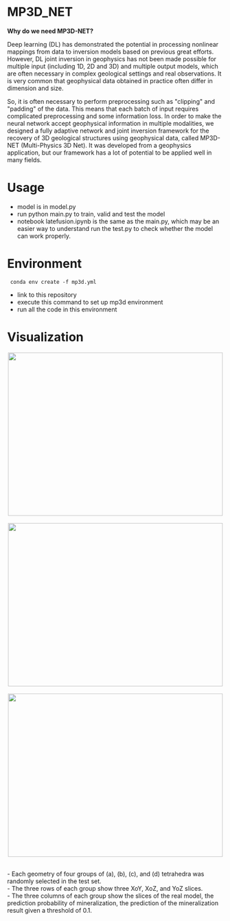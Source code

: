 # MP3D_NET

**Why do we need MP3D-NET?**

Deep learning (DL) has demonstrated the potential in processing nonlinear mappings from data to inversion models based on previous great efforts. However, DL joint inversion in geophysics has not been made possible for multiple input (including 1D, 2D and 3D) and multiple output models, which are often necessary in complex geological settings and real observations. It is very common that geophysical data obtained in practice often differ in dimension and size. 

So, it is often necessary to perform preprocessing such as "clipping" and "padding" of the data. This means that each batch of input requires complicated preprocessing and some information loss. In order to make the neural network accept geophysical information in multiple modalities, we designed a fully adaptive network and joint inversion framework for the recovery of 3D geological structures using geophysical data, called MP3D-NET (Multi-Physics 3D Net). It was developed from a geophysics application, but our framework has a lot of potential to be applied well in many fields.

# Usage

- model is in model.py
- run python main.py to train, valid and test the model
- notebook latefusion.ipynb is the same as the main.py, which may be an easier way to understand
run the test.py to check whether the model can work properly.

# Environment
```  conda env create -f mp3d.yml  ```
- link to this repository 
- execute this command to set up mp3d environment 
- run all the code in this environment

# Visualization
<p align="center">
<img src="https://github.com/wwwnnnyyy/MP3D_NET/assets/61683792/a3720d5a-2e36-42c1-84b0-cf26f23d4d15" width="500" height="380">
<br/><br/>
<img src="https://github.com/wwwnnnyyy/MP3D_NET/assets/61683792/91540836-d19e-41fa-815c-6e2e40573034" width="500" height="380">
<br/><br/>
<img src="https://github.com/wwwnnnyyy/MP3D_NET/assets/61683792/cd7c59be-e7be-4a4f-aa9c-187901e90065" width="500" height="380">
<br/><br/>
</p>
- Each geometry of four groups of (a), (b), (c), and (d) tetrahedra was randomly selected in the test set. </br>
- The three rows of each group show three XoY, XoZ, and YoZ slices. </br>
- The three columns of each group show the slices of the real model, the prediction probability of mineralization, the prediction of the mineralization result given a threshold of 0.1.
